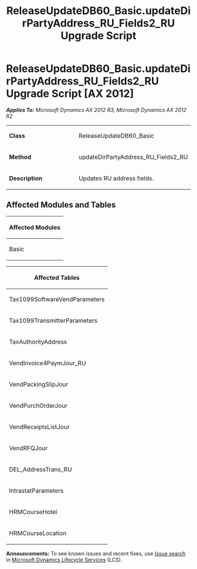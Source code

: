 ﻿---
title: ReleaseUpdateDB60_Basic.updateDirPartyAddress_RU_Fields2_RU Upgrade Script
TOCTitle: ReleaseUpdateDB60_Basic.updateDirPartyAddress_RU_Fields2_RU Upgrade Script
ms:assetid: 2aba57c0-b552-2b45-cbe4-df7e7159735f
ms:mtpsurl: https://msdn.microsoft.com/en-us/library/JJ735933(v=AX.60)
ms:contentKeyID: 49707351
ms.date: 05/18/2015
mtps_version: v=AX.60
---

# ReleaseUpdateDB60\_Basic.updateDirPartyAddress\_RU\_Fields2\_RU Upgrade Script [AX 2012]


_**Applies To:** Microsoft Dynamics AX 2012 R3, Microsoft Dynamics AX 2012 R2_

<table>
<colgroup>
<col style="width: 50%" />
<col style="width: 50%" />
</colgroup>
<tbody>
<tr class="odd">
<td><p><strong>Class</strong></p></td>
<td><p>ReleaseUpdateDB60_Basic</p></td>
</tr>
<tr class="even">
<td><p><strong>Method</strong></p></td>
<td><p>updateDirPartyAddress_RU_Fields2_RU</p></td>
</tr>
<tr class="odd">
<td><p><strong>Description</strong></p></td>
<td><p>Updates RU address fields.</p></td>
</tr>
</tbody>
</table>


## Affected Modules and Tables

<table>
<colgroup>
<col style="width: 100%" />
</colgroup>
<thead>
<tr class="header">
<th><p>Affected Modules</p></th>
</tr>
</thead>
<tbody>
<tr class="odd">
<td><p>Basic</p></td>
</tr>
</tbody>
</table>


<table>
<colgroup>
<col style="width: 100%" />
</colgroup>
<thead>
<tr class="header">
<th><p>Affected Tables</p></th>
</tr>
</thead>
<tbody>
<tr class="odd">
<td><p>Tax1099SoftwareVendParameters</p></td>
</tr>
<tr class="even">
<td><p>Tax1099TransmitterParameters</p></td>
</tr>
<tr class="odd">
<td><p>TaxAuthorityAddress</p></td>
</tr>
<tr class="even">
<td><p>VendInvoice4PaymJour_RU</p></td>
</tr>
<tr class="odd">
<td><p>VendPackingSlipJour</p></td>
</tr>
<tr class="even">
<td><p>VendPurchOrderJour</p></td>
</tr>
<tr class="odd">
<td><p>VendReceiptsListJour</p></td>
</tr>
<tr class="even">
<td><p>VendRFQJour</p></td>
</tr>
<tr class="odd">
<td><p>DEL_AddressTrans_RU</p></td>
</tr>
<tr class="even">
<td><p>IntrastatParameters</p></td>
</tr>
<tr class="odd">
<td><p>HRMCourseHotel</p></td>
</tr>
<tr class="even">
<td><p>HRMCourseLocation</p></td>
</tr>
</tbody>
</table>

  
**Announcements:** To see known issues and recent fixes, use [Issue search](http://go.microsoft.com/fwlink/?linkid=389258) in [Microsoft Dynamics Lifecycle Services](http://go.microsoft.com/fwlink/?linkid=306505) (LCS).

